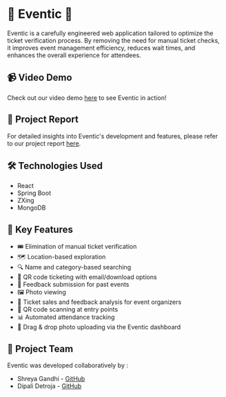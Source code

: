 # 🎫 Eventic 🎉

Eventic is a carefully engineered web application tailored to optimize the ticket verification process. By removing the need for manual ticket checks, it improves event management efficiency, reduces wait times, and enhances the overall experience for attendees.
## 📹 Video Demo

Check out our video demo [here](https://eventicdemo.com) to see Eventic in action!

## 📄 Project Report

For detailed insights into Eventic's development and features, please refer to our project report [here](https://eventicreport.com).

## 🛠️ Technologies Used

- React
- Spring Boot
- ZXing
- MongoDB

## 🚀 Key Features

- 🎟️ Elimination of manual ticket verification
- 🗺️ Location-based exploration
- 🔍 Name and category-based searching
- 📱 QR code ticketing with email/download options
- 📝 Feedback submission for past events
- 🖼️ Photo viewing
- 💼 Ticket sales and feedback analysis for event organizers
- 📸 QR code scanning at entry points
- 📊 Automated attendance tracking
- 📂 Drag & drop photo uploading via the Eventic dashboard

## 👥 Project Team

Eventic was developed collaboratively by :

- Shreya Gandhi - [GitHub](https://github.com/shreya6323)
- Dipali Detroja - [GitHub](https://github.com/madp1234)
